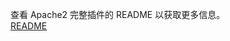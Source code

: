 查看 Apache2 完整插件的 README 以获取更多信息。  
[README](https://github.com/FaserF/hassio-addons/blob/master/apache2/README.md)